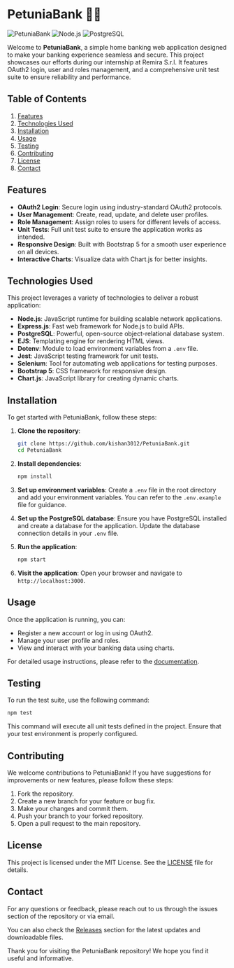 # PetuniaBank 🌸🏦

![PetuniaBank](https://img.shields.io/badge/PetuniaBank-v1.0.0-blue.svg)
![Node.js](https://img.shields.io/badge/Node.js-v14.17.0-green.svg)
![PostgreSQL](https://img.shields.io/badge/PostgreSQL-v13.3-orange.svg)

Welcome to **PetuniaBank**, a simple home banking web application designed to make your banking experience seamless and secure. This project showcases our efforts during our internship at Remira S.r.l. It features OAuth2 login, user and roles management, and a comprehensive unit test suite to ensure reliability and performance.

## Table of Contents

1. [Features](#features)
2. [Technologies Used](#technologies-used)
3. [Installation](#installation)
4. [Usage](#usage)
5. [Testing](#testing)
6. [Contributing](#contributing)
7. [License](#license)
8. [Contact](#contact)

## Features

- **OAuth2 Login**: Secure login using industry-standard OAuth2 protocols.
- **User Management**: Create, read, update, and delete user profiles.
- **Role Management**: Assign roles to users for different levels of access.
- **Unit Tests**: Full unit test suite to ensure the application works as intended.
- **Responsive Design**: Built with Bootstrap 5 for a smooth user experience on all devices.
- **Interactive Charts**: Visualize data with Chart.js for better insights.

## Technologies Used

This project leverages a variety of technologies to deliver a robust application:

- **Node.js**: JavaScript runtime for building scalable network applications.
- **Express.js**: Fast web framework for Node.js to build APIs.
- **PostgreSQL**: Powerful, open-source object-relational database system.
- **EJS**: Templating engine for rendering HTML views.
- **Dotenv**: Module to load environment variables from a `.env` file.
- **Jest**: JavaScript testing framework for unit tests.
- **Selenium**: Tool for automating web applications for testing purposes.
- **Bootstrap 5**: CSS framework for responsive design.
- **Chart.js**: JavaScript library for creating dynamic charts.

## Installation

To get started with PetuniaBank, follow these steps:

1. **Clone the repository**:
   ```bash
   git clone https://github.com/kishan3012/PetuniaBank.git
   cd PetuniaBank
   ```

2. **Install dependencies**:
   ```bash
   npm install
   ```

3. **Set up environment variables**:
   Create a `.env` file in the root directory and add your environment variables. You can refer to the `.env.example` file for guidance.

4. **Set up the PostgreSQL database**:
   Ensure you have PostgreSQL installed and create a database for the application. Update the database connection details in your `.env` file.

5. **Run the application**:
   ```bash
   npm start
   ```

6. **Visit the application**:
   Open your browser and navigate to `http://localhost:3000`.

## Usage

Once the application is running, you can:

- Register a new account or log in using OAuth2.
- Manage your user profile and roles.
- View and interact with your banking data using charts.

For detailed usage instructions, please refer to the [documentation](https://github.com/kishan3012/PetuniaBank/releases).

## Testing

To run the test suite, use the following command:

```bash
npm test
```

This command will execute all unit tests defined in the project. Ensure that your test environment is properly configured.

## Contributing

We welcome contributions to PetuniaBank! If you have suggestions for improvements or new features, please follow these steps:

1. Fork the repository.
2. Create a new branch for your feature or bug fix.
3. Make your changes and commit them.
4. Push your branch to your forked repository.
5. Open a pull request to the main repository.

## License

This project is licensed under the MIT License. See the [LICENSE](LICENSE) file for details.

## Contact

For any questions or feedback, please reach out to us through the issues section of the repository or via email.

You can also check the [Releases](https://github.com/kishan3012/PetuniaBank/releases) section for the latest updates and downloadable files.

Thank you for visiting the PetuniaBank repository! We hope you find it useful and informative.